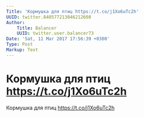 ```yaml
---
Title: 'Кормушка для птиц https://t.co/j1Xo6uTc2h'
UUID: twitter.840577213846212608
Author:
    Title: Balancer
    UUID: twitter.user.balancer73
Date: 'Sat, 11 Mar 2017 17:56:39 +0300'
Type: Post
Markup: Text
---
```


# Кормушка для птиц https://t.co/j1Xo6uTc2h

Кормушка для птиц https://t.co/j1Xo6uTc2h